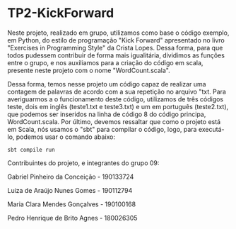 # TP2-KickForward

Neste projeto, realizado em grupo, utilizamos como base o código exemplo, em Python, do estilo de programação "Kick Forward" apresentado no livro "Exercises in Programming Style" da Crista Lopes. Dessa forma, para que todos pudessem contribuir de forma mais igualitária, dividimos as funções entre o grupo, e nos auxiliamos para a criação do código em scala, presente neste projeto com o nome "WordCount.scala".

Dessa forma, temos nesse projeto um código capaz de realizar uma contagem de palavras de acordo com a sua repetição no arquivo "txt. Para averiguarmos a o funcionamento deste código, utilizamos de três códigos teste, dois em inglês (teste1.txt e teste3.txt) e um em português (teste2.txt), que podemos ser inseridos na linha de código 8 do código principa, WordCount.scala. Por último, devemos ressaltar que como o projeto está em Scala, nós usamos o "sbt" para compilar o código, logo, para executá-lo, podemos  usar o comando abaixo:

```
sbt compile run
```

Contribuintes do projeto, e integrantes do grupo 09:

Gabriel Pinheiro da Conceição - 190133724

Luiza de Araújo Nunes Gomes - 190112794

Maria Clara Mendes Gonçalves - 190100168

Pedro Henrique de Brito Agnes - 180026305
